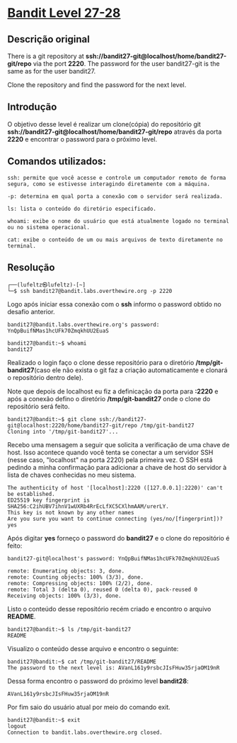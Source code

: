 # [Bandit Level 27-28](https://overthewire.org/wargames/bandit/bandit28.html)

## Descrição original
There is a git repository at **ssh://bandit27-git@localhost/home/bandit27-git/repo** via the port **2220**. The password for the user bandit27-git is the same as for the user bandit27.

Clone the repository and find the password for the next level.

## Introdução
O objetivo desse level é realizar um clone(cópia) do repositório git **ssh://bandit27-git@localhost/home/bandit27-git/repo** através da porta **2220** e encontrar o password para o próximo level.

## Comandos utilizados:

```
ssh: permite que você acesse e controle um computador remoto de forma segura, como se estivesse interagindo diretamente com a máquina.

-p: determina em qual porta a conexão com o servidor será realizada.
```

```
ls: lista o conteúdo do diretório especificado.
```

```
whoami: exibe o nome do usuário que está atualmente logado no terminal ou no sistema operacional.
```

```
cat: exibe o conteúdo de um ou mais arquivos de texto diretamente no terminal.
```

## Resolução

```
┌──(lufeltz㉿lufeltz)-[~]
└─$ ssh bandit27@bandit.labs.overthewire.org -p 2220
```

Logo após iniciar essa conexão com o **ssh** informo o password obtido no desafio anterior.

```
bandit27@bandit.labs.overthewire.org's password: YnQpBuifNMas1hcUFk70ZmqkhUU2EuaS
```

```console
bandit27@bandit:~$ whoami
bandit27
```

Realizado o login faço o clone desse repositório para o diretório **/tmp/git-bandit27**(caso ele não exista o git faz a criação automaticamente e clonará o repositório dentro dele).

Note que depois de localhost eu fiz a definicação da porta para **:2220** e após a conexão defino o diretório **/tmp/git-bandit27** onde o clone do repositório será feito.

```console
bandit27@bandit:~$ git clone ssh://bandit27-git@localhost:2220/home/bandit27-git/repo /tmp/git-bandit27
Cloning into '/tmp/git-bandit27'...
```

Recebo uma mensagem a seguir que solicita a verificação de uma chave de host. Isso acontece quando você tenta se conectar a um servidor SSH (nesse caso, "localhost" na porta 2220) pela primeira vez. O SSH está pedindo a minha confirmação para adicionar a chave de host do servidor à lista de chaves conhecidas no meu sistema.
```
The authenticity of host '[localhost]:2220 ([127.0.0.1]:2220)' can't be established.
ED25519 key fingerprint is SHA256:C2ihUBV7ihnV1wUXRb4RrEcLfXC5CXlhmAAM/urerLY.
This key is not known by any other names
Are you sure you want to continue connecting (yes/no/[fingerprint])? yes
```

Após digitar **yes** forneço o password do **bandit27** e o clone do repositório é feito:
```console
bandit27-git@localhost's password: YnQpBuifNMas1hcUFk70ZmqkhUU2EuaS

remote: Enumerating objects: 3, done.
remote: Counting objects: 100% (3/3), done.
remote: Compressing objects: 100% (2/2), done.
remote: Total 3 (delta 0), reused 0 (delta 0), pack-reused 0
Receiving objects: 100% (3/3), done.
```

Listo o conteúdo desse repositório recém criado e encontro o arquivo **README**.
```console
bandit27@bandit:~$ ls /tmp/git-bandit27
README
```

Visualizo o conteúdo desse arquivo e encontro o seguinte:
```console
bandit27@bandit:~$ cat /tmp/git-bandit27/README
The password to the next level is: AVanL161y9rsbcJIsFHuw35rjaOM19nR
```

Dessa forma encontro o password do próximo level **bandit28**:

    AVanL161y9rsbcJIsFHuw35rjaOM19nR

Por fim saio do usuário atual por meio do comando exit.

```console
bandit27@bandit:~$ exit
logout
Connection to bandit.labs.overthewire.org closed.
```